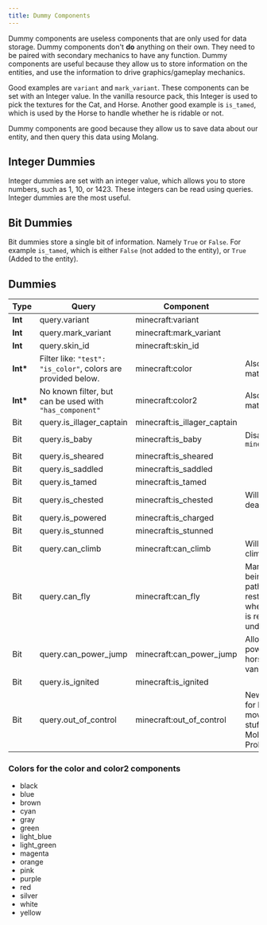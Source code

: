 ```yaml
---
title: Dummy Components
---
```


Dummy components are useless components that are only used for data storage. Dummy components don't **do** anything on their own. They need to be paired with secondary mechanics to have any function. Dummy components are useful because they allow us to store information on the entities, and use the information to drive graphics/gameplay mechanics.

Good examples are `variant` and `mark_variant`. These components can be set with an Integer value. In the vanilla resource pack, this Integer is used to pick the textures for the Cat, and Horse. Another good example is `is_tamed`, which is used by the Horse to handle whether he is ridable or not.

Dummy components are good because they allow us to save data about our entity, and then query this data using Molang.

## Integer Dummies

Integer dummies are set with an integer value, which allows you to store numbers, such as 1, 10, or 1423. These integers can be read using queries. Integer dummies are the most useful.

## Bit Dummies

Bit dummies store a single bit of information. Namely `True` or `False`. For example `is_tamed`, which is either `False` (not added to the entity), or `True` (Added to the entity).

## Dummies

| Type      | Query                                                         | Component                    | Notes                                                                                                                             |
| --------- | ------------------------------------------------------------- | ---------------------------- | --------------------------------------------------------------------------------------------------------------------------------- |
| **Int**   | query.variant                                                 | minecraft:variant            |                                                                                                                                   |
| **Int**   | query.mark_variant                                            | minecraft:mark_variant       |                                                                                                                                   |
| **Int**   | query.skin_id                                                 | minecraft:skin_id            |                                                                                                                                   |
| **Int\*** | Filter like: `"test": "is_color"`, colors are provided below. | minecraft:color              | Also sets color in materials.                                                                                                     |
| **Int\*** | No known filter, but can be used with `"has_component"`       | minecraft:color2             | Also sets color in materials.                                                                                                     |
| Bit       | query.is_illager_captain                                      | minecraft:is_illager_captain |                                                                                                                                   |
| Bit       | query.is_baby                                                 | minecraft:is_baby            | Disables use of `minecraft:breedable`                                                                                             |
| Bit       | query.is_sheared                                              | minecraft:is_sheared         |                                                                                                                                   |
| Bit       | query.is_saddled                                              | minecraft:is_saddled         |                                                                                                                                   |
| Bit       | query.is_tamed                                                | minecraft:is_tamed           |                                                                                                                                   |
| Bit       | query.is_chested                                              | minecraft:is_chested         | Will drop chest on death                                                                                                          |
| Bit       | query.is_powered                                              | minecraft:is_charged         |                                                                                                                                   |
| Bit       | query.is_stunned                                              | minecraft:is_stunned         |                                                                                                                                   |
| Bit       | query.can_climb                                               | minecraft:can_climb          | Will allow entities to climb ladders                                                                                              |
| Bit       | query.can_fly                                                 | minecraft:can_fly            | Marks the entity as being able to fly, the pathfinder won't be restricted to paths where a solid block is required underneath it. |
| Bit       | query.can_power_jump                                          | minecraft:can_power_jump     | Allows the entity to power jump like the horse does in vanilla.                                                                   |
| Bit       | query.is_ignited                                              | minecraft:is_ignited         |                                                                                                                                   |
| Bit       | query.out_of_control                                          | minecraft:out_of_control         | New, used by code for hardcoded boat movement/particle stuff, and the Molang query. Probably safe                            |


### Colors for the color and color2 components

-   black
-   blue
-   brown
-   cyan
-   gray
-   green
-   light_blue
-   light_green
-   magenta
-   orange
-   pink
-   purple
-   red
-   silver
-   white
-   yellow

